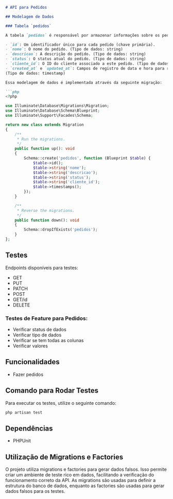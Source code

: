 
```markdown
# API para Pedidos

## Modelagem de Dados

### Tabela `pedidos`

A tabela `pedidos` é responsável por armazenar informações sobre os pedidos feitos pelos clientes. Ela possui os seguintes campos:

- `id`: Um identificador único para cada pedido (chave primária).
- `nome`: O nome do pedido. (Tipo de dados: string)
- `descricao`: A descrição do pedido. (Tipo de dados: string)
- `status`: O status atual do pedido. (Tipo de dados: string)
- `cliente_id`: O ID do cliente associado a este pedido. (Tipo de dados: string) 
- `created_at` e `updated_at`: Campos de registro de data e hora para rastrear a criação e a última atualização do pedido.
(Tipo de dados: timestamp)

Essa modelagem de dados é implementada através da seguinte migração:

```php
<?php

use Illuminate\Database\Migrations\Migration;
use Illuminate\Database\Schema\Blueprint;
use Illuminate\Support\Facades\Schema;

return new class extends Migration
{
    /**
     * Run the migrations.
     */
    public function up(): void
    {
        Schema::create('pedidos', function (Blueprint $table) {
            $table->id();
            $table->string('nome');
            $table->string('descricao');
            $table->string('status');
            $table->string('cliente_id');
            $table->timestamps();
        });
    }

    /**
     * Reverse the migrations.
     */
    public function down(): void
    {
        Schema::dropIfExists('pedidos');
    }
};
```

## Testes

Endpoints disponíveis para testes:
- GET
- PUT
- PATCH
- POST
- GET/id
- DELETE

### Testes de Feature para Pedidos:
- Verificar status de dados
- Verificar tipo de dados
- Verificar se tem todas as colunas
- Verificar valores

## Funcionalidades

- Fazer pedidos

## Comando para Rodar Testes

Para executar os testes, utilize o seguinte comando:

```bash
php artisan test
```

## Dependências

- PHPUnit

## Utilização de Migrations e Factories

O projeto utiliza migrations e factories para gerar dados falsos. Isso permite criar um ambiente de teste rico em dados, facilitando a verificação do funcionamento correto da API. As migrations são usadas para definir a estrutura do banco de dados, enquanto as factories são usadas para gerar dados falsos para os testes.
```